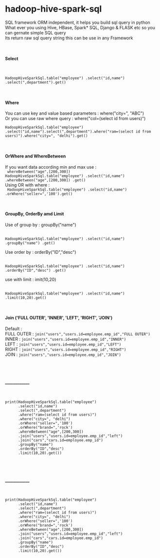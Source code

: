 # hadoop-hive-spark-sql
SQL framework ORM independent, it helps you build sql query in python<br/>
What ever you using Hive, HBase, Spark* SQL, Django & FLASK etc so you can gernate simple SQL query<br/>
Its return raw sql query string this can be use in any Framework<br/>



<!--New Section **************************-->
<br/><h4>Select</h4>
<br/>
<code>
HadoopHiveSparkSql.table("employee") .select("id,name") .select(",department").get()
</code>



<!--New Section **************************-->
<br/><h4>Where</h4>
You can use key and value based parameters : where("city=", "ABC")<br>
Or you can use raw where query : 
where("col=(select id from users)")
<br/>
<code>
HadoopHiveSparkSql.table("employee") .select("id,name").select(",department").where("ram=(select id from users)").where("city=", "delhi").get()
</code>

<!--New Section **************************-->
<br/><h4>OrWhere and WhereBetween</h4>
If you want data according min and max  use : <br/>
<code>
whereBetween("age",[200,300]) 
HadoopHiveSparkSql.table("employee") .select("id,name") .whereBetween("age",[200,300]) .get()
</code><br/>
Using OR with where :<br>
<code>
HadoopHiveSparkSql.table("employee") .select("id,name") .orWhere("seller=",'100').get()
</code>


<!--New Section **************************-->
<br/><h4>GroupBy, OrderBy amd Limit
</h4>
Use of group by : groupBy("name")

<br><code>HadoopHiveSparkSql.table("employee") .select("id,name") .groupBy("name") .get()</code>

Use order by : orderBy("ID","desc") 

<br><code>HadoopHiveSparkSql.table("employee") .select("id,name") .orderBy("ID","desc") .get()</code>

use with limit : imit(10,20)

<br><code>HadoopHiveSparkSql.table("employee") .select("id,name") .limit(10,20).get()</code><br/>


<!--New Section **************************-->
<br/><h4>Join ('FULL OUTER', 'INNER', 'LEFT', 'RIGHT', 'JOIN')</h4>
Default : <code></code><br/>
FULL OUTER : <code>join("users","users.id=employee.emp_id","FULL OUTER")</code><br/>
INNER : <code>join("users","users.id=employee.emp_id","INNER")</code><br/>
LEFT : <code>join("users","users.id=employee.emp_id","LEFT")</code><br/>
RIGHT : <code>join("users","users.id=employee.emp_id","RIGHT")</code><br/>
JOIN : <code>join("users","users.id=employee.emp_id","JOIN")</code><br/>




<!--New Section **************************-->
<br/><h4>____________</h4>
---------------------------------------------
<br/>
<code>
print(HadoopHiveSparkSql.table("employee")
      .select("id,name")
      .select(",department")
      .where("ram=(select id from users)")
      .where("city=", "delhi")
      .orWhere("seller=",'100')
      .orWhere("brand=",'rock')
      .whereBetween("age",[200,300])
      .join("users","users.id=employee.emp_id","left")
      .join("cars","cars.id=employee.emp_id")
      .groupBy("name")
      .orderBy("ID","desc")
      .limit(10,20).get())
</code>


<!--New Section **************************-->
<br/><h4>____________</h4>
---------------------------------------------
<br/>
<code>
print(HadoopHiveSparkSql.table("employee")
      .select("id,name")
      .select(",department")
      .where("ram=(select id from users)")
      .where("city=", "delhi")
      .orWhere("seller=",'100')
      .orWhere("brand=",'rock')
      .whereBetween("age",[200,300])
      .join("users","users.id=employee.emp_id","left")
      .join("cars","cars.id=employee.emp_id")
      .groupBy("name")
      .orderBy("ID","desc")
      .limit(10,20).get())
</code>